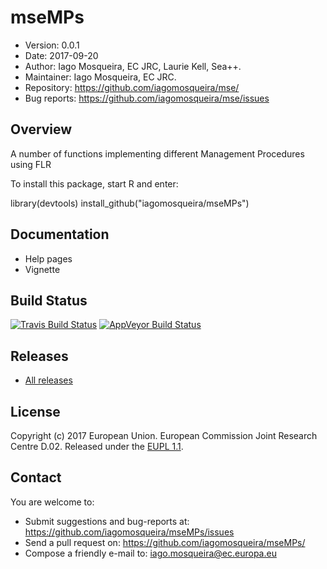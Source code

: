 # mseMPs
- Version: 0.0.1
- Date: 2017-09-20
- Author: Iago Mosqueira, EC JRC, Laurie Kell, Sea++.
- Maintainer: Iago Mosqueira, EC JRC.
- Repository: <https://github.com/iagomosqueira/mse/>
- Bug reports: <https://github.com/iagomosqueira/mse/issues>

## Overview
A number of functions implementing different Management Procedures using FLR

To install this package, start R and enter:

  library(devtools)
  install_github("iagomosqueira/mseMPs")

## Documentation
- Help pages
- Vignette

## Build Status
[![Travis Build Status](https://travis-ci.org/iagomosqueira/mseMPs.svg?branch=master)](https://travis-ci.org/iagomosqueira/mseMPs)
[![AppVeyor Build Status](https://ci.appveyor.com/api/projects/status/github/iagomosqueira/mseMPs?branch=master&svg=true)](https://ci.appveyor.com/project/iagomosqueira/mseMPs)

## Releases
- [All releases](https://github.com/iagomosqueira/mseMPs/releases/)

## License
Copyright (c) 2017 European Union. European Commission Joint Research Centre D.02. Released under the [EUPL 1.1](https://joinup.ec.europa.eu/community/eupl/og_page/eupl).

## Contact
You are welcome to:

- Submit suggestions and bug-reports at: <https://github.com/iagomosqueira/mseMPs/issues>
- Send a pull request on: <https://github.com/iagomosqueira/mseMPs/>
- Compose a friendly e-mail to: <iago.mosqueira@ec.europa.eu>
